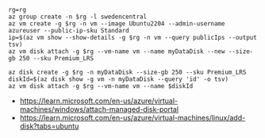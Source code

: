 ```
rg=rg
az group create -n $rg -l swedencentral
az vm create -g $rg -n vm --image Ubuntu2204 --admin-username azureuser --public-ip-sku Standard
ip=$(az vm show --show-details -g $rg -n vm --query publicIps --output tsv)
az vm disk attach -g $rg --vm-name vm --name myDataDisk --new --size-gb 250 --sku Premium_LRS

az disk create -g $rg -n myDataDisk --size-gb 250 --sku Premium_LRS
diskId=$(az disk show -g vm -n myDataDisk --query 'id' -o tsv)
az vm disk attach -g $rg --vm-name vm --name $diskId
```

- https://learn.microsoft.com/en-us/azure/virtual-machines/windows/attach-managed-disk-portal
- https://learn.microsoft.com/en-us/azure/virtual-machines/linux/add-disk?tabs=ubuntu
